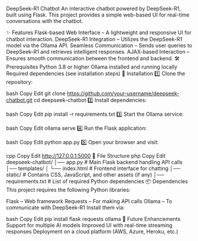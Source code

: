 DeepSeek-R1 Chatbot
An interactive chatbot powered by DeepSeek-R1, built using Flask. This project provides a simple web-based UI for real-time conversations with the chatbot.

✨ Features
Flask-based Web Interface – A lightweight and responsive UI for chatbot interaction.
DeepSeek-R1 Integration – Utilizes the DeepSeek-R1 model via the Ollama API.
Seamless Communication – Sends user queries to DeepSeek-R1 and retrieves intelligent responses.
AJAX-based Interaction – Ensures smooth communication between the frontend and backend.
🛠 Prerequisites
Python 3.8 or higher
Ollama installed and running locally
Required dependencies (see installation steps)
🚀 Installation
1️⃣ Clone the repository:

bash
Copy
Edit
git clone https://github.com/your-username/deepseek-chatbot.git
cd deepseek-chatbot
2️⃣ Install dependencies:

bash
Copy
Edit
pip install -r requirements.txt
3️⃣ Start the Ollama service:

bash
Copy
Edit
ollama serve
4️⃣ Run the Flask application:

bash
Copy
Edit
python app.py
5️⃣ Open your browser and visit:

cpp
Copy
Edit
http://127.0.0.1:5000
📂 File Structure
php
Copy
Edit
deepseek-chatbot/
│── app.py              # Main Flask backend handling API calls
│── templates/
│   └── index.html      # Frontend interface for chatting
│── static/             # Contains CSS, JavaScript, and other assets (if any)
│── requirements.txt    # List of required Python dependencies
📦 Dependencies
This project requires the following Python libraries:

Flask – Web framework
Requests – For making API calls
Ollama – To communicate with DeepSeek-R1
Install them via:

bash
Copy
Edit
pip install flask requests ollama
🔮 Future Enhancements
Support for multiple AI models
Improved UI with real-time streaming responses
Deployment on a cloud platform (AWS, Azure, Heroku, etc.)
